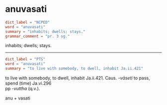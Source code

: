 # anuvasati

``` toml
dict_label = "NCPED"
word = "anuvasati"
summary = "inhabits; dwells; stays."
grammar_comment = "pr. 3 sg."
```

inhabits; dwells; stays.

--------------------

``` toml
dict_label = "PTS"
word = "anuvasati"
summary = "to live with somebody, to dwell, inhabit Ja.ii.421"
```

to live with somebody, to dwell, inhabit Ja.ii.421. Caus. *\-vāseti* to pass, spend (time) Ja.vi.296  
pp *\-vuttha* (q.v.).

anu \+ vasati

